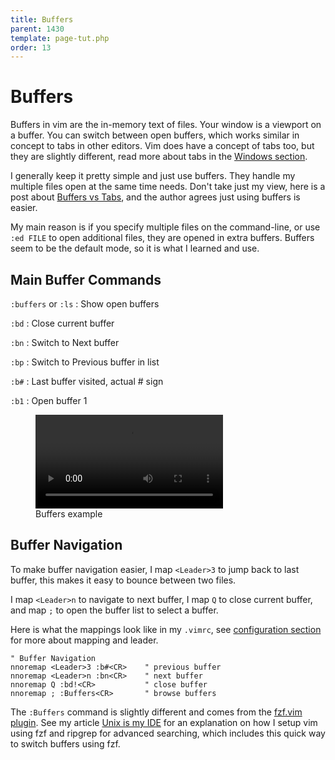 ```yaml
---
title: Buffers
parent: 1430
template: page-tut.php
order: 13
---
```


# Buffers

Buffers in vim are the in-memory text of files. Your window is a viewport on a buffer. You can switch between open buffers, which works similar in concept to tabs in other editors. Vim does have a concept of tabs too, but they are slightly different, read more about tabs in the [Windows section](/working-with-vim/windows/).

I generally keep it pretty simple and just use buffers. They handle my multiple files open at the same time needs. Don't take just my view, here is a post about [Buffers vs Tabs](https://joshldavis.com/2014/04/05/vim-tab-madness-buffers-vs-tabs/), and the author agrees just using buffers is easier.

My main reason is if you specify multiple files on the command-line, or use `:ed FILE` to open additional files, they are opened in extra buffers. Buffers seem to be the default mode, so it is what I learned and use.

## Main Buffer Commands

`:buffers` or `:ls`
: Show open buffers

`:bd`
: Close current buffer

`:bn`
: Switch to Next buffer

`:bp`
: Switch to Previous buffer in list

`:b#`
: Last buffer visited, actual # sign

`:b1`
: Open buffer 1

<figure class="wp-block-video"><video controls src="https://mkaz.blog/wp-content/uploads/2019/03/vim-buf-mark.mp4"></video><figcaption>Buffers example</figcaption></figure>

## Buffer Navigation

To make buffer navigation easier, I map `<Leader>3` to jump back to last buffer, this makes it easy to bounce between two files.

I map `<Leader>n` to navigate to next buffer, I map `Q` to close current buffer, and map `;`  to open the buffer list to select a buffer.

Here is what the mappings look like in my `.vimrc`, see [configuration section](/working-with-vim/configuration) for more about mapping and leader.

```vim
" Buffer Navigation
nnoremap <Leader>3 :b#<CR>    " previous buffer
nnoremap <Leader>n :bn<CR>    " next buffer
nnoremap Q :bd!<CR>           " close buffer
nnoremap ; :Buffers<CR>       " browse buffers
```

The `:Buffers` command is slightly different and comes from the [fzf.vim plugin](https://github.com/junegunn/fzf.vim). See my article [Unix is my IDE](https://mkaz.blog/code/unix-is-my-ide/) for an explanation on how I setup vim using fzf and ripgrep for advanced searching, which includes this quick way to switch buffers using fzf.

